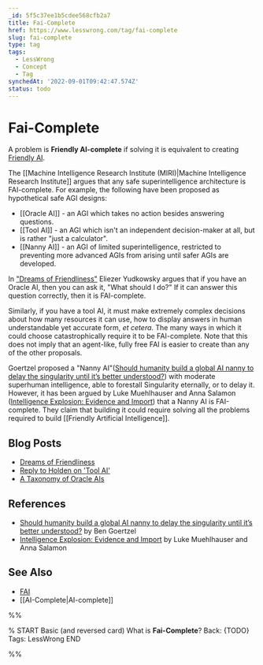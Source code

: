 ```yaml
---
_id: 5f5c37ee1b5cdee568cfb2a7
title: Fai-Complete
href: https://www.lesswrong.com/tag/fai-complete
slug: fai-complete
type: tag
tags:
  - LessWrong
  - Concept
  - Tag
synchedAt: '2022-09-01T09:42:47.574Z'
status: todo
---
```


# Fai-Complete

A problem is **Friendly AI-complete** if solving it is equivalent to creating [Friendly AI](https://wiki.lesswrong.com/wiki/Friendly_AI).

The [[Machine Intelligence Research Institute (MIRI)|Machine Intelligence Research Institute]] argues that any safe superintelligence architecture is FAI-complete. For example, the following have been proposed as hypothetical safe AGI designs:

- [[Oracle AI]] \- an AGI which takes no action besides answering questions.
- [[Tool AI]] \- an AGI which isn't an independent decision-maker at all, but is rather "just a calculator".
- [[Nanny AI]] \- an AGI of limited superintelligence, restricted to preventing more advanced AGIs from arising until safer AGIs are developed.

In ["Dreams of Friendliness"](http://lesswrong.com/lw/tj/dreams_of_friendliness/) Eliezer Yudkowsky argues that if you have an Oracle AI, then you can ask it, "What should I do?" If it can answer this question correctly, then it is FAI-complete.

Similarly, if you have a tool AI, it must make extremely complex decisions about how many resources it can use, how to display answers in human understandable yet accurate form, *et cetera*. The many ways in which it could choose catastrophically require it to be FAI-complete. Note that this does not imply that an agent-like, fully free FAI is easier to create than any of the other proposals.

Goertzel proposed a "Nanny AI"([Should humanity build a global AI nanny to delay the singularity until it’s better understood?](http://commonsenseatheism.com/wp-content/uploads/2012/03/Goertzel-Should-Humanity-Build-a-Global-AI-Nanny-to-Delay-the-Singularity-Until-its-Better-Understood.pdf)) with moderate superhuman intelligence, able to forestall Singularity eternally, or to delay it. However, it has been argued by Luke Muehlhauser and Anna Salamon ([Intelligence Explosion: Evidence and Import](http://intelligence.org/files/IE-EI.pdf)) that a Nanny AI is FAI-complete. They claim that building it could require solving all the problems required to build [[Friendly Artificial Intelligence]].

## Blog Posts

- [Dreams of Friendliness](http://lesswrong.com/lw/tj/dreams_of_friendliness/)
- [Reply to Holden on 'Tool AI'](http://lesswrong.com/lw/cze/reply_to_holden_on_tool_ai/)
- [A Taxonomy of Oracle AIs](http://lesswrong.com/lw/any/a_taxonomy_of_oracle_ais/)

## References

- [Should humanity build a global AI nanny to delay the singularity until it’s better understood?](http://commonsenseatheism.com/wp-content/uploads/2012/03/Goertzel-Should-Humanity-Build-a-Global-AI-Nanny-to-Delay-the-Singularity-Until-its-Better-Understood.pdf) by Ben Goertzel
- [Intelligence Explosion: Evidence and Import](http://intelligence.org/files/IE-EI.pdf) by Luke Muehlhauser and Anna Salamon

## See Also

- [FAI](https://wiki.lesswrong.com/wiki/FAI)
- [[AI-Complete|AI-complete]]


%%

% START
Basic (and reversed card)
What is **Fai-Complete**?
Back: {TODO}
Tags: LessWrong
END

%%
	
